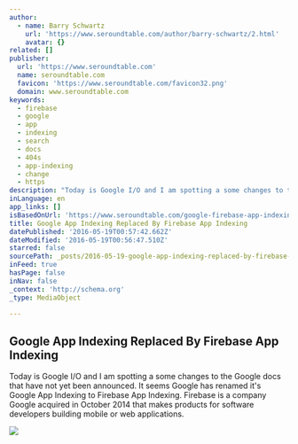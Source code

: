 ```yaml
---
author:
  - name: Barry Schwartz
    url: 'https://www.seroundtable.com/author/barry-schwartz/2.html'
    avatar: {}
related: []
publisher:
  url: 'https://www.seroundtable.com'
  name: seroundtable.com
  favicon: 'https://www.seroundtable.com/favicon32.png'
  domain: www.seroundtable.com
keywords:
  - firebase
  - google
  - app
  - indexing
  - search
  - docs
  - 404s
  - app-indexing
  - change
  - https
description: "Today is Google I/O and I am spotting a some changes to the Google docs that have not yet been announced. It seems Google has renamed it's Google App Indexing to Firebase App Indexing. Firebase is a company Google acquired in October 2014 that makes products for software developers building mobile or web applications."
inLanguage: en
app_links: []
isBasedOnUrl: 'https://www.seroundtable.com/google-firebase-app-indexing-22101.html'
title: Google App Indexing Replaced By Firebase App Indexing
datePublished: '2016-05-19T00:57:42.662Z'
dateModified: '2016-05-19T00:56:47.510Z'
starred: false
sourcePath: _posts/2016-05-19-google-app-indexing-replaced-by-firebase-app-indexing.md
inFeed: true
hasPage: false
inNav: false
_context: 'http://schema.org'
_type: MediaObject

---
```

<article style=""><h1>Google App Indexing Replaced By Firebase App Indexing</h1><p>Today is Google I/O and I am spotting a some changes to the Google docs that have not yet been announced. It seems Google has renamed it's Google App Indexing to Firebase App Indexing. Firebase is a company Google acquired in October 2014 that makes products for software developers building mobile or web applications.</p><img src="https://s3.amazonaws.com/images.seroundtable.com/mobile5-Google-640-1443702583.jpg" /></article>